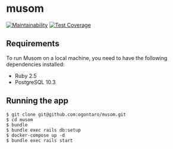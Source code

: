 # musom

[![Maintainability](https://api.codeclimate.com/v1/badges/a99a88d28ad37a79dbf6/maintainability)](https://codeclimate.com/github/codeclimate/codeclimate/maintainability)
[![Test Coverage](https://api.codeclimate.com/v1/badges/a99a88d28ad37a79dbf6/test_coverage)](https://codeclimate.com/github/codeclimate/codeclimate/test_coverage)

## Requirements

To run Musom on a local machine, you need to have the following dependencies installed:
* Ruby 2.5
* PostgreSQL 10.3

## Running the app

```
$ git clone git@github.com:ogontaro/musom.git
$ cd musom
$ bundle
$ bundle exec rails db:setup
$ docker-compose up -d
$ bundle exec rails start 
``` 
